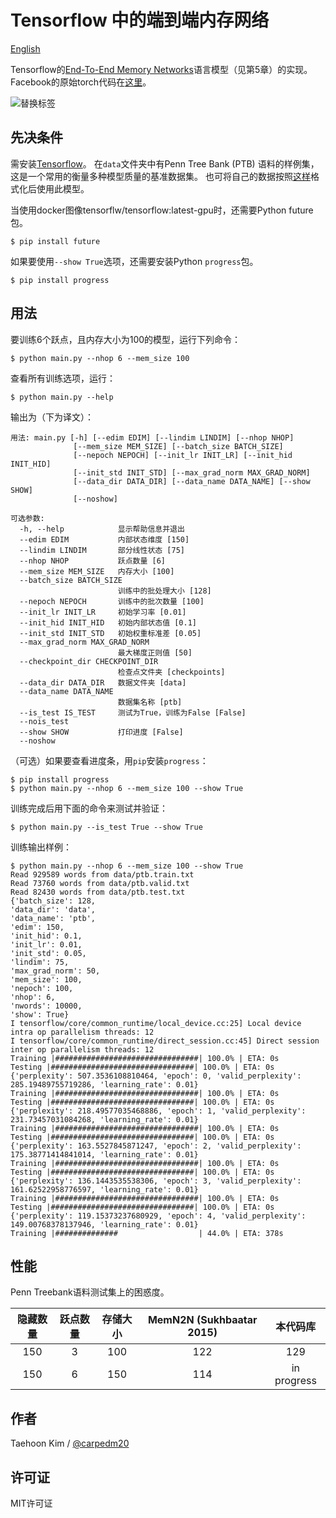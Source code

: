 # Tensorflow 中的端到端内存网络

[English](/examples/tensorflow/MemN2N/README.md)

Tensorflow的[End-To-End Memory Networks](http://arxiv.org/abs/1503.08895v4)语言模型（见第5章）的实现。 Facebook的原始torch代码在[这里](https://github.com/facebook/MemNN/tree/master/MemN2N-lang-model)。

![替换标签](http://i.imgur.com/nv89JLc.png)

## 先决条件

需安装[Tensorflow](https://www.tensorflow.org/)。 在`data`文件夹中有Penn Tree Bank (PTB) 语料的样例集，这是一个常用的衡量多种模型质量的基准数据集。 也可将自己的数据按照[这样](data/)格式化后使用此模型。

当使用docker图像tensorflw/tensorflow:latest-gpu时，还需要Python future 包。

    $ pip install future
    

如果要使用`--show True`选项，还需要安装Python `progress`包。

    $ pip install progress
    

## 用法

要训练6个跃点，且内存大小为100的模型，运行下列命令：

    $ python main.py --nhop 6 --mem_size 100
    

查看所有训练选项，运行：

    $ python main.py --help
    

输出为（下为译文）：

    用法: main.py [-h] [--edim EDIM] [--lindim LINDIM] [--nhop NHOP]
                  [--mem_size MEM_SIZE] [--batch_size BATCH_SIZE]
                  [--nepoch NEPOCH] [--init_lr INIT_LR] [--init_hid INIT_HID]
                  [--init_std INIT_STD] [--max_grad_norm MAX_GRAD_NORM]
                  [--data_dir DATA_DIR] [--data_name DATA_NAME] [--show SHOW]
                  [--noshow]
    
    可选参数:
      -h, --help            显示帮助信息并退出
      --edim EDIM           内部状态维度 [150]
      --lindim LINDIM       部分线性状态 [75]
      --nhop NHOP           跃点数量 [6]
      --mem_size MEM_SIZE   内存大小 [100]
      --batch_size BATCH_SIZE
                            训练中的批处理大小 [128]
      --nepoch NEPOCH       训练中的批次数量 [100]
      --init_lr INIT_LR     初始学习率 [0.01]
      --init_hid INIT_HID   初始内部状态值 [0.1]
      --init_std INIT_STD   初始权重标准差 [0.05]
      --max_grad_norm MAX_GRAD_NORM
                            最大梯度正则值 [50]
      --checkpoint_dir CHECKPOINT_DIR
                            检查点文件夹 [checkpoints]
      --data_dir DATA_DIR   数据文件夹 [data]
      --data_name DATA_NAME
                            数据集名称 [ptb]
      --is_test IS_TEST     测试为True，训练为False [False]
      --nois_test
      --show SHOW           打印进度 [False]
      --noshow
    

（可选）如果要查看进度条，用`pip`安装`progress`：

    $ pip install progress
    $ python main.py --nhop 6 --mem_size 100 --show True
    

训练完成后用下面的命令来测试并验证：

    $ python main.py --is_test True --show True
    

训练输出样例：

    $ python main.py --nhop 6 --mem_size 100 --show True
    Read 929589 words from data/ptb.train.txt
    Read 73760 words from data/ptb.valid.txt
    Read 82430 words from data/ptb.test.txt
    {'batch_size': 128,
    'data_dir': 'data',
    'data_name': 'ptb',
    'edim': 150,
    'init_hid': 0.1,
    'init_lr': 0.01,
    'init_std': 0.05,
    'lindim': 75,
    'max_grad_norm': 50,
    'mem_size': 100,
    'nepoch': 100,
    'nhop': 6,
    'nwords': 10000,
    'show': True}
    I tensorflow/core/common_runtime/local_device.cc:25] Local device intra op parallelism threads: 12
    I tensorflow/core/common_runtime/direct_session.cc:45] Direct session inter op parallelism threads: 12
    Training |################################| 100.0% | ETA: 0s
    Testing |################################| 100.0% | ETA: 0s
    {'perplexity': 507.3536108810464, 'epoch': 0, 'valid_perplexity': 285.19489755719286, 'learning_rate': 0.01}
    Training |################################| 100.0% | ETA: 0s
    Testing |################################| 100.0% | ETA: 0s
    {'perplexity': 218.49577035468886, 'epoch': 1, 'valid_perplexity': 231.73457031084268, 'learning_rate': 0.01}
    Training |################################| 100.0% | ETA: 0s
    Testing |################################| 100.0% | ETA: 0s
    {'perplexity': 163.5527845871247, 'epoch': 2, 'valid_perplexity': 175.38771414841014, 'learning_rate': 0.01}
    Training |################################| 100.0% | ETA: 0s
    Testing |################################| 100.0% | ETA: 0s
    {'perplexity': 136.1443535538306, 'epoch': 3, 'valid_perplexity': 161.62522958776597, 'learning_rate': 0.01}
    Training |################################| 100.0% | ETA: 0s
    Testing |################################| 100.0% | ETA: 0s
    {'perplexity': 119.15373237680929, 'epoch': 4, 'valid_perplexity': 149.00768378137946, 'learning_rate': 0.01}
    Training |##############                  | 44.0% | ETA: 378s
    

## 性能

Penn Treebank语料测试集上的困惑度。

| 隐藏数量 | 跃点数量 | 存储大小 | MemN2N (Sukhbaatar 2015) |    本代码库     |
|:----:|:----:|:----:|:------------------------:|:-----------:|
| 150  |  3   | 100  |           122            |     129     |
| 150  |  6   | 150  |           114            | in progress |

## 作者

Taehoon Kim / [@carpedm20](http://carpedm20.github.io/)

## 许可证

MIT许可证